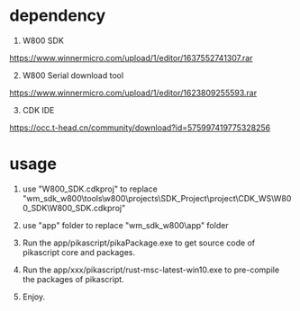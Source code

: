 # dependency

1. W800 SDK

https://www.winnermicro.com/upload/1/editor/1637552741307.rar

2. W800 Serial download tool

https://www.winnermicro.com/upload/1/editor/1623809255593.rar

3. CDK IDE

https://occ.t-head.cn/community/download?id=575997419775328256

# usage

1. use "W800_SDK.cdkproj" to replace "wm_sdk_w800\tools\w800\projects\SDK_Project\project\CDK_WS\W800_SDK\W800_SDK.cdkproj"

2. use "app" folder to replace "wm_sdk_w800\app" folder

3. Run the app/pikascript/pikaPackage.exe to get source code of pikascript core and packages.

4. Run the app/xxx/pikascript/rust-msc-latest-win10.exe to pre-compile the packages of pikascript.

5. Enjoy.
